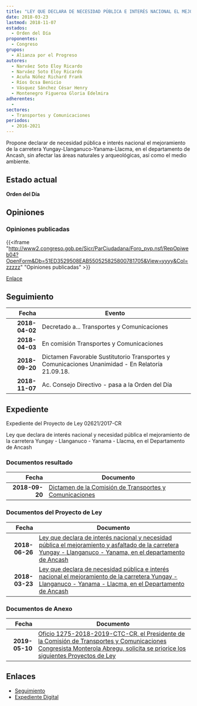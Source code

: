 ```yaml
---
title: "LEY QUE DECLARA DE NECESIDAD PÚBLICA E INTERÉS NACIONAL EL MEJORAMIENTO DE LA CARRETERA YUNGAY-LLANGANUCO-YANAMA-LLACMA, EN EL DEPARTAMENTO DE ANCASH"
date: 2018-03-23
lastmod: 2018-11-07
estados: 
  - Orden del Día
proponentes: 
  - Congreso
grupos: 
  - Alianza por el Progreso
autores: 
  - Narváez Soto Eloy Ricardo
  - Narváez Soto Eloy Ricardo
  - Acuña Núñez Richard Frank
  - Ríos Ocsa Benicio
  - Vásquez Sánchez César Henry
  - Montenegro Figueroa Gloria Edelmira
adherentes: 
  - 
sectores: 
  - Transportes y Comunicaciones
periodos: 
  - 2016-2021
---
```


Propone declarar de necesidad pública e interés nacional el mejoramiento de la carretera Yungay-Llanganuco-Yanama-Llacma, en el departamento de Ancash, sin afectar las áreas naturales y arqueológicas, así como el medio ambiente.


## Estado actual

**Orden del Día**

## Opiniones

### Opiniones publicadas

{{<iframe "http://www2.congreso.gob.pe/Sicr/ParCiudadana/Foro_pvp.nsf/RepOpiweb04?OpenForm&Db=51ED3529508EAB550525825800781705&View=yyyy&Col=zzzzz" "Opiniones publicadas" >}}

[Enlace](http://www2.congreso.gob.pe/Sicr/ParCiudadana/Foro_pvp.nsf/RepOpiweb04?OpenForm&Db=51ED3529508EAB550525825800781705&View=yyyy&Col=zzzzz)

## Seguimiento

| Fecha | Evento |
|------:|--------|
| **2018-04-02** | Decretado a... Transportes y Comunicaciones|
| **2018-04-03** | En comisión Transportes y Comunicaciones|
| **2018-09-20** | Dictamen Favorable Sustitutorio Transportes y Comunicaciones Unanimidad - En Relatoría 21.09.18.|
| **2018-11-07** | Ac. Consejo Directivo - pasa a la Orden del Día|


## Expediente

Expediente del Proyecto de Ley 02621/2017-CR

Ley que declara de interés nacional y necesidad pública el mejoramiento de la carretera Yungay - Llanganuco - Yanama - Llacma, en el Departamento de Ancash


### Documentos resultado

| Fecha | Documento |
|------:|--------|
| **2018-09-20** | [Dictamen de la Comisión de Transportes y Comunicaciones](http://www.leyes.congreso.gob.pe/Documentos/2016_2021/Dictamenes/Proyectos_de_Ley/02621DC23MAY20180920.PDF) |

### Documentos del Proyecto de Ley

| Fecha | Documento |
|------:|--------|
| **2018-06-26** | [Ley que declara de interés nacional y necesidad pública el mejoramiento y asfaltado de la carretera Yungay - Llanganuco - Yanama, en el departamento de Ancash](http://www.leyes.congreso.gob.pe/Documentos/2016_2021/Proyectos_de_Ley_y_de_Resoluciones_Legislativas/PL0308020180626.pdf) |
| **2018-03-23** | [Ley que declara de necesidad pública e interés nacional el mejoramiento de la carretera Yungay - Llanganuco - Yanama - Llacma, en el Departamento de Ancash](http://www.leyes.congreso.gob.pe/Documentos/2016_2021/Proyectos_de_Ley_y_de_Resoluciones_Legislativas/PL0262120180323..pdf) |

### Documentos de Anexo

| Fecha | Documento |
|------:|--------|
| **2019-05-10** | [Oficio 1275-2018-2019-CTC-CR, el Presidente de la Comisión de Transportes y Comunicaciones Congresista Monterola Abregu, solicita se priorice los siguientes Proyectos de Ley](http://www.leyes.congreso.gob.pe/Documentos/2016_2021/Oficios/Comisiones_Ordinarias/OFICIO-1275-2018-2019-CTC-CR.pdf) |

## Enlaces 

- [Seguimiento](http://www2.congreso.gob.pe/Sicr/TraDocEstProc/CLProLey2016.nsf/f7fff46988ca05b1052578e100829cc7/bfc5716290c12526052582590060deae?OpenDocument)
- [Expediente Digital](http://www2.congreso.gob.pe/Sicr/TraDocEstProc/CLProLey2016.nsf/f7fff46988ca05b1052578e100829cc7/bfc5716290c12526052582590060deae?OpenDocument&Click=05257FB7005EB655.eb71d0cf91d8294e05256cdf006b5706/$Body/0.1C6C)
